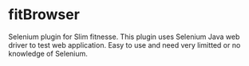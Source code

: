 # fitBrowser
Selenium plugin for Slim fitnesse.
This plugin uses Selenium Java web driver to test web application.
Easy to use and need very limitted or no knowledge of Selenium.
